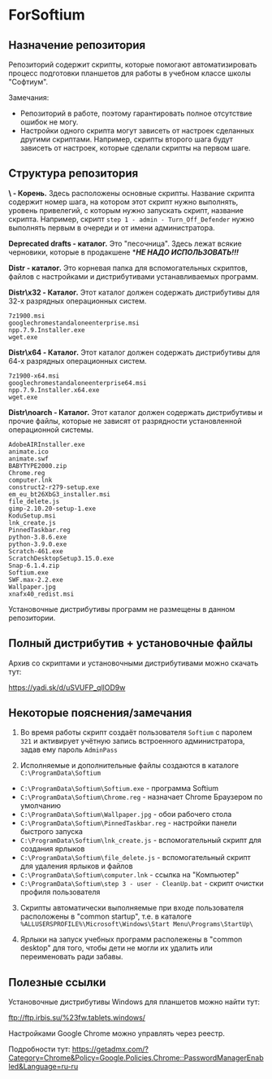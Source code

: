 # ForSoftium

## Назначение репозитория

Репозиторий содержит скрипты, которые помогают автоматизировать процесс подготовки планшетов для работы в учебном классе школы "Софтиум".

Замечания:
- Репозиторий в работе, поэтому гарантировать полное отсутствие ошибок не могу.
- Настройки одного скрипта могут зависеть от настроек сделанных другими скриптами. Например, скрипты второго шага будут зависеть от настроек, которые сделали скрипты на первом шаге.

## Структура репозитория

**\	- 	Корень.**
	Здесь расположены основные скрипты. 
	Название скрипта содержит номер шага, на котором этот скрипт нужно выполнять, уровень привелегий, с которым нужно запускать скрипт, название скрипта.
	Например, скрипт `step 1 - admin - Turn_Off_Defender` нужно выполнять первым в очереди и от имени администратора.

**Deprecated drafts - каталог.**
	Это "песочница". Здесь лежат всякие черновики, которые в продакшене ****НЕ НАДО ИСПОЛЬЗОВАТЬ!!!***
	
**Distr - каталог.**
	Это корневая папка для вспомогательных скриптов, файлов с настройками и дистрибутивами устанавливаемых программ.
	
**Distr\x32 - Каталог.**
	Этот каталог должен содержать дистрибутивы для 32-х разрядных операционных систем.

```
7z1900.msi
googlechromestandaloneenterprise.msi
npp.7.9.Installer.exe
wget.exe
```	

**Distr\x64 - Каталог.**
	Этот каталог должен содержать дистрибутивы для 64-х разрядных операционных систем.

```
7z1900-x64.msi
googlechromestandaloneenterprise64.msi
npp.7.9.Installer.x64.exe
wget.exe
```

**Distr\noarch - Каталог.**
	Этот каталог должен содержать дистрибутивы и прочие файлы, которые не зависят от разрядности установленной операционной системы.
	
```
AdobeAIRInstaller.exe
animate.ico
animate.swf
BABYTYPE2000.zip
Chrome.reg
computer.lnk
construct2-r279-setup.exe
em_eu_bt26XbG3_installer.msi
file_delete.js
gimp-2.10.20-setup-1.exe
KoduSetup.msi
lnk_create.js
PinnedTaskbar.reg
python-3.8.6.exe
python-3.9.0.exe
Scratch-461.exe
ScratchDesktopSetup3.15.0.exe
Snap-6.1.4.zip
Softium.exe
SWF.max-2.2.exe
Wallpaper.jpg
xnafx40_redist.msi
```

Установочные дистрибутивы программ не размещены в данном репозитории.

## Полный дистрибутив + установочные файлы

Архив со скриптами и установочными дистрибутивами можно скачать тут: 

https://yadi.sk/d/uSVUFP_qllOD9w

## Некоторые пояснения/замечания

1. Во время работы скрипт создаёт пользователя `Softium` с паролем `321` и активирует учётную запись встроенного администратора, задав ему пароль `AdminPass`

2. Исполняемые и дополнительные файлы создаются в каталоге `C:\ProgramData\Softium`

- `C:\ProgramData\Softium\Softium.exe` - программа Softium
- `C:\ProgramData\Softium\Chrome.reg` - назначает Chrome Браузером по умолчанию
- `C:\ProgramData\Softium\Wallpaper.jpg` - обои рабочего стола
- `C:\ProgramData\Softium\PinnedTaskbar.reg` - настройки панели быстрого запуска
- `C:\ProgramData\Softium\lnk_create.js` - вспомогательный  скрипт для создания ярлыков
- `C:\ProgramData\Softium\file_delete.js`  - вспомогательный  скрипт для удаления ярлыков и файлов
- `C:\ProgramData\Softium\computer.lnk` - ссылка на "Компьютер"
- `C:\ProgramData\Softium\step 3 - user - CleanUp.bat` - скрипт очистки профиля пользователя

3. Скрипты автоматически выполняемые при входе пользователя расположены в "common startup", т.е. в каталоге `%ALLUSERSPROFILE%\Microsoft\Windows\Start Menu\Programs\StartUp\`

4. Ярлыки на запуск учебных программ располежены в "common desktop" для того, чтобы дети не могли их удалить или переименовать ради забавы.

## Полезные ссылки

Установочные дистрибутивы Windows для планшетов можно найти тут:

ftp://ftp.irbis.su/%23fw.tablets.windows/

Настройками Google Chrome можно управлять через реестр.

Подробности тут: https://getadmx.com/?Category=Chrome&Policy=Google.Policies.Chrome::PasswordManagerEnabled&Language=ru-ru

